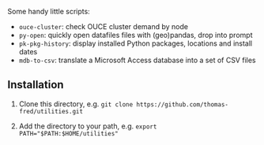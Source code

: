 Some handy little scripts:
- `ouce-cluster`: check OUCE cluster demand by node
- `py-open`: quickly open datafiles files with (geo)pandas, drop into prompt
- `pk-pkg-history`: display installed Python packages, locations and install dates
- `mdb-to-csv`: translate a Microsoft Access database into a set of CSV files

## Installation

1) Clone this directory, e.g. `git clone https://github.com/thomas-fred/utilities.git`

2) Add the directory to your path, e.g. `export PATH="$PATH:$HOME/utilities"`
